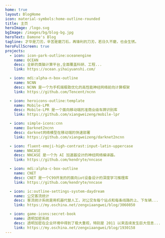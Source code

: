 ```yaml
---
home: true
layout: BlogHome
icon: material-symbols:home-outline-rounded
title: 主页
heroImage: /logo.svg
bgImage: /images/bg/blog-bg.jpg
heroText: Damone's Blog
tagline: 才华是刀刃，辛苦是磨刀石，再锋利的刀刃，若日久不磨，也会生锈。
heroFullScreen: true
projects:
  - icon: icon-park-outline:oceanengine
    name: OCEAN
    desc: 全新的类脑计算平台,全面覆盖科研、工程...
    link: https://ocean.yihaiyuanshi.com/

  - icon: mdi:alpha-n-box-outline
    name: NCNN
    desc: NCNN 是一个为手机端极致优化的高性能神经网络前向计算框架
    link: https://github.com/Tencent/ncnn

  - icon: heroicons-outline:template
    name: Mobile-LPR
    desc: Mobile-LPR 是一个面向移动端的准商业级车牌识别库
    link: https://github.com/xiangweizeng/mobile-lpr

  - icon: simple-icons:cnn
    name: Darknet2ncnn
    desc: darknet网络模型在移动端的快速部署
    link: https://github.com/xiangweizeng/darknet2ncnn

  - icon: fluent-emoji-high-contrast:input-latin-uppercase
    name: NNCASE
    desc: NNCASE 是一个为 AI 加速器设计的神经网络编译器。
    link: https://github.com/kendryte/nncase

  - icon: mdi:alpha-c-box-outline
    name: CNET
    desc: CNET 是一个C99开发的的面向iot设备设计的深度学习推理库
    link: https://github.com/kendryte/nncase

  - icon: ic:outline-settings-system-daydream
    name: 公交客流统计
    desc: 客流统计系统是用机器代替人工，对公交车每个站点和每条线路的上、下车辆...
    link: https://my.oschina.net/zengxiaangwei/blog/3060850

  - icon: game-icons:secret-book
    name: 透明加密系统
    desc: 透明加密在企业环境中得到了极大重视，特别是 2011 以来连续发生巨大信息...
    link: https://my.oschina.net/zengxiaangwei/blog/1930158
---
```

